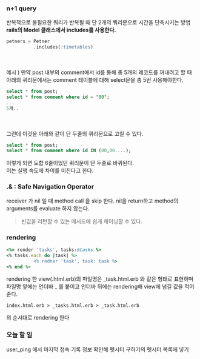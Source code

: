### n+1 query 
반복적으로 불필요한 쿼리가 반복될 때 단 2개의 쿼리문으로 시간을 단축시키는 방법 <br>
<b>rails의 Model 클래스에서 includes를 사용한다. </b>

```sql
petners = Petner
          .includes(:timetables)
```
<br>
<br>
예시 ) 
만약 post 내부의 comment에서 id를 통해 총 5개의 레코드를 꺼내려고 할 때 <br>
아래의 쿼리문에서는 comment 테이블에 대해 select문을 총 5번 사용해야한다. 

```sql
select * from post;
select * from comment where id = "00"; 
...
5개..
```
<br>
<br>
그런데 이것을 아래와 같이 단 두줄의 쿼리문으로 고칠 수 있다. 

```sql
select * from post; 
select * from comment where id IN (00,00....);
```
이렇게 되면 도합 6줄이었던 쿼리문이 단 두줄로 바뀌된다. <br>
이는 실행 속도에 차이를 미친다고 한다. 


### .& : Safe Navigation Operator
receiver 가 nil 일 때 method call 을 skip 한다.
nil을 return하고 method의 arguments를 evaluate 하지 않는다.
> 빈값을 리턴할 수 있는 메서드에 쉽게 체이닝할 수 있다.


### rendering
```ruby
<%= render 'tasks', tasks:@tasks %>
<% tasks.each do |task| %>
          <% redner 'task', task: task %>
<% end %>
```
rendering 한 view(.html.erb)의 파일명은 _task.html.erb 와 같은 형태로 표현하며 <br>
파일명 앞에는 언더바 _ 를 붙이고 언더바 뒤에는 rendering해 view에 넘길 값을 적어준다. 
```
index.html.erb > _tasks.html.erb > _task.html.erb
```
의 순서대로 rendering 한다  

### 오늘 할 일
user_ping 에서 마지막 접속 기록 정보 확인해 펫시터 구하기의 펫시터 목록에 넣기 <br>

